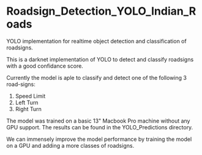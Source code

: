 # Roadsign_Detection_YOLO_Indian_Roads
YOLO implementation for realtime object detection and classification of roadsigns.

This is a darknet implementation of YOLO to detect and classify roadsigns with a good confidance score.

Currently the model is aple to classify and detect one of the following 3 road-signs:
1) Speed Limit
2) Left Turn
3) Right Turn

The  model was trained on a basic 13" Macbook Pro machine without any GPU support.
The results can be found in the YOLO_Predictions directory.

We can immensely improve the model performance by training the model on a GPU and adding a more classes of roadsigns.
